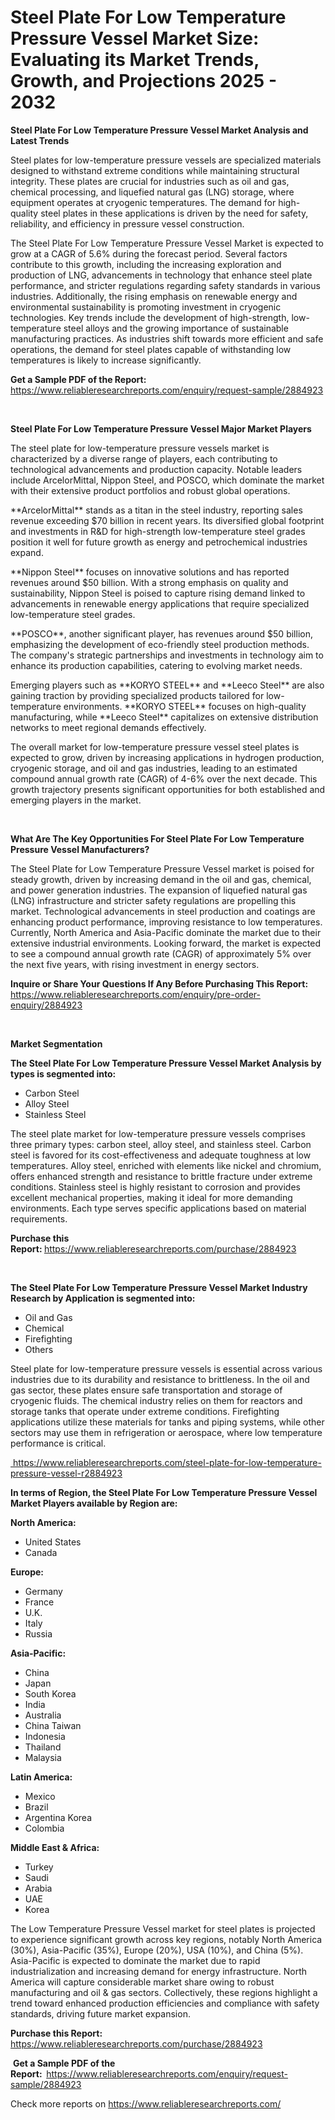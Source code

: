 <p><h1>Steel Plate For Low Temperature Pressure Vessel Market Size: Evaluating its Market Trends, Growth, and Projections 2025 - 2032</h1></p><p><strong>Steel Plate For Low Temperature Pressure Vessel Market Analysis and Latest Trends</strong></p>
<p><p>Steel plates for low-temperature pressure vessels are specialized materials designed to withstand extreme conditions while maintaining structural integrity. These plates are crucial for industries such as oil and gas, chemical processing, and liquefied natural gas (LNG) storage, where equipment operates at cryogenic temperatures. The demand for high-quality steel plates in these applications is driven by the need for safety, reliability, and efficiency in pressure vessel construction.</p><p>The Steel Plate For Low Temperature Pressure Vessel Market is expected to grow at a CAGR of 5.6% during the forecast period. Several factors contribute to this growth, including the increasing exploration and production of LNG, advancements in technology that enhance steel plate performance, and stricter regulations regarding safety standards in various industries. Additionally, the rising emphasis on renewable energy and environmental sustainability is promoting investment in cryogenic technologies. Key trends include the development of high-strength, low-temperature steel alloys and the growing importance of sustainable manufacturing practices. As industries shift towards more efficient and safe operations, the demand for steel plates capable of withstanding low temperatures is likely to increase significantly.</p></p>
<p><strong>Get a Sample PDF of the Report:&nbsp;</strong> <a href="https://www.reliableresearchreports.com/enquiry/request-sample/2884923?utm_campaign=3255&utm_medium=2&utm_source=Github&utm_content=ia&utm_term=13032025&utm_id=steel-plate-for-low-temperature-pressure-vessel">https://www.reliableresearchreports.com/enquiry/request-sample/2884923</a></p>
<p>&nbsp;</p>
<p><strong>Steel Plate For Low Temperature Pressure Vessel Major Market Players</strong></p>
<p><p>The steel plate for low-temperature pressure vessels market is characterized by a diverse range of players, each contributing to technological advancements and production capacity. Notable leaders include ArcelorMittal, Nippon Steel, and POSCO, which dominate the market with their extensive product portfolios and robust global operations.</p><p>**ArcelorMittal** stands as a titan in the steel industry, reporting sales revenue exceeding $70 billion in recent years. Its diversified global footprint and investments in R&D for high-strength low-temperature steel grades position it well for future growth as energy and petrochemical industries expand.</p><p>**Nippon Steel** focuses on innovative solutions and has reported revenues around $50 billion. With a strong emphasis on quality and sustainability, Nippon Steel is poised to capture rising demand linked to advancements in renewable energy applications that require specialized low-temperature steel grades.</p><p>**POSCO**, another significant player, has revenues around $50 billion, emphasizing the development of eco-friendly steel production methods. The company's strategic partnerships and investments in technology aim to enhance its production capabilities, catering to evolving market needs.</p><p>Emerging players such as **KORYO STEEL** and **Leeco Steel** are also gaining traction by providing specialized products tailored for low-temperature environments. **KORYO STEEL** focuses on high-quality manufacturing, while **Leeco Steel** capitalizes on extensive distribution networks to meet regional demands effectively.</p><p>The overall market for low-temperature pressure vessel steel plates is expected to grow, driven by increasing applications in hydrogen production, cryogenic storage, and oil and gas industries, leading to an estimated compound annual growth rate (CAGR) of 4-6% over the next decade. This growth trajectory presents significant opportunities for both established and emerging players in the market.</p></p>
<p>&nbsp;</p>
<p><strong>What Are The Key Opportunities For Steel Plate For Low Temperature Pressure Vessel Manufacturers?</strong></p>
<p><p>The Steel Plate for Low Temperature Pressure Vessel market is poised for steady growth, driven by increasing demand in the oil and gas, chemical, and power generation industries. The expansion of liquefied natural gas (LNG) infrastructure and stricter safety regulations are propelling this market. Technological advancements in steel production and coatings are enhancing product performance, improving resistance to low temperatures. Currently, North America and Asia-Pacific dominate the market due to their extensive industrial environments. Looking forward, the market is expected to see a compound annual growth rate (CAGR) of approximately 5% over the next five years, with rising investment in energy sectors.</p></p>
<p><strong>Inquire or Share Your Questions If Any Before Purchasing This Report:</strong> <a href="https://www.reliableresearchreports.com/enquiry/pre-order-enquiry/2884923?utm_campaign=3255&utm_medium=2&utm_source=Github&utm_content=ia&utm_term=13032025&utm_id=steel-plate-for-low-temperature-pressure-vessel">https://www.reliableresearchreports.com/enquiry/pre-order-enquiry/2884923</a></p>
<p>&nbsp;</p>
<p><strong>Market Segmentation</strong></p>
<p><strong>The Steel Plate For Low Temperature Pressure Vessel Market Analysis by types is segmented into:</strong></p>
<p><ul><li>Carbon Steel</li><li>Alloy Steel</li><li>Stainless Steel</li></ul></p>
<p><p>The steel plate market for low-temperature pressure vessels comprises three primary types: carbon steel, alloy steel, and stainless steel. Carbon steel is favored for its cost-effectiveness and adequate toughness at low temperatures. Alloy steel, enriched with elements like nickel and chromium, offers enhanced strength and resistance to brittle fracture under extreme conditions. Stainless steel is highly resistant to corrosion and provides excellent mechanical properties, making it ideal for more demanding environments. Each type serves specific applications based on material requirements.</p></p>
<p><strong>Purchase this Report:&nbsp;</strong><a href="https://www.reliableresearchreports.com/purchase/2884923?utm_campaign=3255&utm_medium=2&utm_source=Github&utm_content=ia&utm_term=13032025&utm_id=steel-plate-for-low-temperature-pressure-vessel">https://www.reliableresearchreports.com/purchase/2884923</a></p>
<p>&nbsp;</p>
<p><strong>The Steel Plate For Low Temperature Pressure Vessel Market Industry Research by Application is segmented into:</strong></p>
<p><ul><li>Oil and Gas</li><li>Chemical</li><li>Firefighting</li><li>Others</li></ul></p>
<p><p>Steel plate for low-temperature pressure vessels is essential across various industries due to its durability and resistance to brittleness. In the oil and gas sector, these plates ensure safe transportation and storage of cryogenic fluids. The chemical industry relies on them for reactors and storage tanks that operate under extreme conditions. Firefighting applications utilize these materials for tanks and piping systems, while other sectors may use them in refrigeration or aerospace, where low temperature performance is critical.</p></p>
<p><a href="https://www.reliableresearchreports.com/steel-plate-for-low-temperature-pressure-vessel-r2884923?utm_campaign=3255&utm_medium=2&utm_source=Github&utm_content=ia&utm_term=13032025&utm_id=steel-plate-for-low-temperature-pressure-vessel">&nbsp;https://www.reliableresearchreports.com/steel-plate-for-low-temperature-pressure-vessel-r2884923</a></p>
<p><strong>In terms of Region, the Steel Plate For Low Temperature Pressure Vessel Market Players available by Region are:</strong></p>
<p>
    <p> <strong> North America: </strong>
        <ul>
            <li>United States</li>
            <li>Canada</li>
        </ul>
        </p> 
    <p> <strong> Europe: </strong>
        <ul>
            <li>Germany</li>
            <li>France</li>
            <li>U.K.</li>
            <li>Italy</li>
            <li>Russia</li>
        </ul>
        </p> 
    <p> <strong> Asia-Pacific: </strong>
        <ul>
            <li>China</li>
            <li>Japan</li>
            <li>South Korea</li>
            <li>India</li>
            <li>Australia</li>
            <li>China Taiwan</li>
            <li>Indonesia</li>
            <li>Thailand</li>
            <li>Malaysia</li>
        </ul>
        </p> 
    <p> <strong> Latin America: </strong>
        <ul>
            <li>Mexico</li>
            <li>Brazil</li>
            <li>Argentina Korea</li>
            <li>Colombia</li>
        </ul>
        </p> 
    <p> <strong> Middle East & Africa: </strong>
        <ul>
            <li>Turkey</li>
            <li>Saudi</li>
            <li>Arabia</li>
            <li>UAE</li>
            <li>Korea</li>
        </ul>
    </p>
    </p>
<p><p>The Low Temperature Pressure Vessel market for steel plates is projected to experience significant growth across key regions, notably North America (30%), Asia-Pacific (35%), Europe (20%), USA (10%), and China (5%). Asia-Pacific is expected to dominate the market due to rapid industrialization and increasing demand for energy infrastructure. North America will capture considerable market share owing to robust manufacturing and oil & gas sectors. Collectively, these regions highlight a trend toward enhanced production efficiencies and compliance with safety standards, driving future market expansion.</p></p>
<p><strong>Purchase this Report: </strong><a href="https://www.reliableresearchreports.com/purchase/2884923?utm_campaign=3255&utm_medium=2&utm_source=Github&utm_content=ia&utm_term=13032025&utm_id=steel-plate-for-low-temperature-pressure-vessel">https://www.reliableresearchreports.com/purchase/2884923</a></p>
<p>&nbsp;<strong>Get a Sample PDF of the Report:&nbsp;&nbsp;</strong><a href="https://www.reliableresearchreports.com/enquiry/request-sample/2884923?utm_campaign=3255&utm_medium=2&utm_source=Github&utm_content=ia&utm_term=13032025&utm_id=steel-plate-for-low-temperature-pressure-vessel">https://www.reliableresearchreports.com/enquiry/request-sample/2884923</a></p>
<p><strong></strong></p>
<p>Check more reports on <a href="https://www.reliableresearchreports.com/?utm_campaign=3255&utm_medium=2&utm_source=Github&utm_content=ia&utm_term=13032025&utm_id=steel-plate-for-low-temperature-pressure-vessel">https://www.reliableresearchreports.com/</a></p>